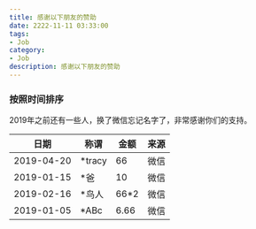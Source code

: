 ```yaml
---
title: 感谢以下朋友的赞助
date: 2222-11-11 03:33:00
tags: 
- Job
category: 
- Job
description: 感谢以下朋友的赞助
---
```






### 按照时间排序



2019年之前还有一些人，换了微信忘记名字了，非常感谢你们的支持。  



| 日期       | 称谓   | 金额 | 来源 |
| ---------- | ------ | ---- | ---- |
| 2019-04-20 | *tracy | 66   | 微信 |
| 2019-01-15 | *爸    | 10   | 微信 |
| 2019-02-16 | *鸟人  | 66*2 | 微信 |
| 2019-01-05 | *ABc   | 6.66 | 微信 |

